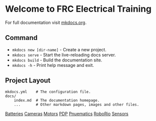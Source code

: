 # Welcome to FRC Electrical Training

For full documentation visit [mkdocs.org](https://www.mkdocs.org).

## Command

* `mkdocs new [dir-name]` - Create a new project.
* `mkdocs serve` - Start the live-reloading docs server.
* `mkdocs build` - Build the documentation site.
* `mkdocs -h` - Print help message and exit.

## Project Layout

    mkdocs.yml    # The configuration file.
    docs/
        index.md  # The documentation homepage.
        ...       # Other markdown pages, images and other files.

[Batteries](Battery/Batteries.md)
[Cameras](Cameras/Cameras.md)
[Motors](Motors/Motors.md)
[PDP](PDP/PDP.md)
[Pnuematics](Pneumatics/Pneumatics.md)
[RoboRio](RoboRio/RoboRio.md)
[Sensors](Sensors/Sensors.md)
